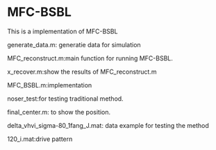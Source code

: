 # MFC-BSBL
This is a implementation of MFC-BSBL

generate_data.m: generatie data for simulation 

MFC_reconstruct.m:main function for running MFC-BSBL.

x_recover.m:show the results of MFC_reconstruct.m

MFC_BSBL.m:implementation

noser_test:for testing traditional method.

final_center.m: to show the position.

delta_vhvi_sigma-80_1fang_J.mat: data example for testing the method

120_i.mat:drive pattern
